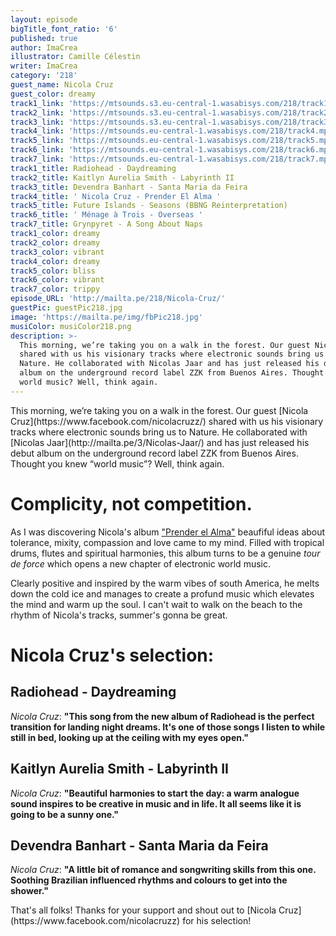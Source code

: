 ```yaml
---
layout: episode
bigTitle_font_ratio: '6'
published: true
author: ImaCrea
illustrator: Camille Célestin
writer: ImaCrea
category: '218'
guest_name: Nicola Cruz
guest_color: dreamy
track1_link: 'https://mtsounds.s3.eu-central-1.wasabisys.com/218/track1.mp3'
track2_link: 'https://mtsounds.s3.eu-central-1.wasabisys.com/218/track2.mp3'
track3_link: 'https://mtsounds.s3.eu-central-1.wasabisys.com/218/track3.mp3'
track4_link: 'https://mtsounds.eu-central-1.wasabisys.com/218/track4.mp3'
track5_link: 'https://mtsounds.eu-central-1.wasabisys.com/218/track5.mp3'
track6_link: 'https://mtsounds.eu-central-1.wasabisys.com/218/track6.mp3'
track7_link: 'https://mtsounds.eu-central-1.wasabisys.com/218/track7.mp3'
track1_title: Radiohead - Daydreaming
track2_title: Kaitlyn Aurelia Smith - Labyrinth II
track3_title: Devendra Banhart - Santa Maria da Feira
track4_title: ' Nicola Cruz - Prender El Alma '
track5_title: Future Islands - Seasons (BBNG Reinterpretation)
track6_title: ' Ménage à Trois - Overseas '
track7_title: Grynpyret - A Song About Naps
track1_color: dreamy
track2_color: dreamy
track3_color: vibrant
track4_color: dreamy
track5_color: bliss
track6_color: vibrant
track7_color: trippy
episode_URL: 'http://mailta.pe/218/Nicola-Cruz/'
guestPic: guestPic218.jpg
image: 'https://mailta.pe/img/fbPic218.jpg'
musiColor: musiColor218.png
description: >-
  This morning, we’re taking you on a walk in the forest. Our guest Nicola Cruz
  shared with us his visionary tracks where electronic sounds bring us to
  Nature. He collaborated with Nicolas Jaar and has just released his debut
  album on the underground record label ZZK from Buenos Aires. Thought you knew
  world music? Well, think again.
---
```

<p id="introduction">This morning, we’re taking you on a walk in the forest. Our guest [Nicola Cruz](https://www.facebook.com/nicolacruzz/) shared with us his visionary tracks where electronic sounds bring us to Nature. He collaborated with [Nicolas Jaar](http://mailta.pe/3/Nicolas-Jaar/) and has just released his debut album on the underground record label ZZK from Buenos Aires. Thought you knew “world music”? Well, think again.</p>

# Complicity, not competition.

As I was discovering Nicola's album ["Prender el Alma"](https://zzkrecords.bandcamp.com/album/prender-el-alma) beaufiful ideas about tolerance, mixity, compassion and love came to my mind. Filled with tropical drums, flutes and spiritual harmonies, this album turns to be a genuine _tour de force_ which opens a new chapter of electronic world music.

Clearly positive and inspired by the warm vibes of south America, he melts down the cold ice and manages to create a profund music which elevates the mind and warm up the soul. I can't wait to walk on the beach to the rhythm of Nicola's tracks, summer's gonna be great.
 
# Nicola Cruz's selection:

## Radiohead - Daydreaming

_Nicola Cruz_: **"**This song from the new album of Radiohead is the perfect transition for landing night dreams. It's one of those songs I listen to while still in bed, looking up at the ceiling with my eyes open.**"**


## Kaitlyn Aurelia Smith - Labyrinth II

_Nicola Cruz_: **"**Beautiful harmonies to start the day: a warm analogue sound inspires to be creative in music and in life. It all seems like it is going to be a sunny one.**"**

## Devendra Banhart - Santa Maria da Feira

_Nicola Cruz_: **"**A little bit of romance and songwriting skills from this one. Soothing Brazilian influenced rhythms and colours to get into the shower.**"**


<p id="outroduction">That's all folks! Thanks for your support and shout out to [Nicola Cruz](https://www.facebook.com/nicolacruzz) for his selection!</p>
